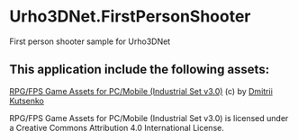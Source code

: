 # Urho3DNet.FirstPersonShooter
First person shooter sample for Urho3DNet

## This application include the following assets:

[RPG/FPS Game Assets for PC/Mobile (Industrial Set v3.0)](https://assetstore.unity.com/packages/3d/environments/industrial/rpg-fps-game-assets-for-pc-mobile-industrial-set-v3-0-101429) (c) by [Dmitrii Kutsenko](https://assetstore.unity.com/publishers/15286)

RPG/FPS Game Assets for PC/Mobile (Industrial Set v3.0) is licensed under a
Creative Commons Attribution 4.0 International License.
